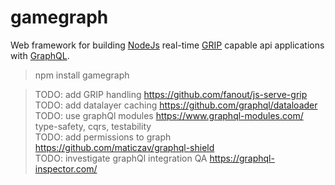 # gamegraph

Web framework for building [NodeJs](https://nodejs.dev/) real-time [GRIP](https://pushpin.org/docs/protocols/grip/) capable api applications with [GraphQL](https://graphql.org/learn/).

> npm install gamegraph


> TODO: add GRIP handling https://github.com/fanout/js-serve-grip 
TODO: add datalayer caching https://github.com/graphql/dataloader  
TODO: use graphQl modules https://www.graphql-modules.com/ type-safety, cqrs, testability  
TODO: add permissions to graph https://github.com/maticzav/graphql-shield  
TODO: investigate graphQl integration QA https://graphql-inspector.com/  